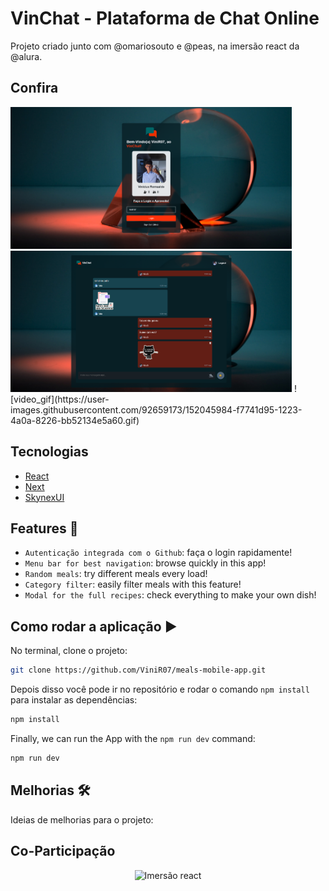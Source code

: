 # VinChat - Plataforma de Chat Online

Projeto criado junto com @omariosouto e @peas, na imersão react da @alura.

## Confira
<img src="https://github.com/ViniR07/VinChat/blob/main/Screenshots/scree_vinChat.png" width="450"/>
<img src="https://github.com/ViniR07/VinChat/blob/main/Screenshots/screen_vinchat2.png" width="450"/>
![video_gif](https://user-images.githubusercontent.com/92659173/152045984-f7741d95-1223-4a0a-8226-bb52134e5a60.gif)

## Tecnologias

- [React](https://pt-br.reactjs.org)
- [Next](https://nextjs.org)
- [SkynexUI](https://skynexui.dev)

## Features :hammer:

- `Autenticação integrada com o Github`: faça o login rapidamente!
- `Menu bar for best navigation`: browse quickly in this app!
- `Random meals`: try different meals every load!
- `Category filter`: easily filter meals with this feature!
- `Modal for the full recipes`: check everything to make your own dish!

## Como rodar a aplicação :arrow_forward:

No terminal, clone o projeto:

```bash
git clone https://github.com/ViniR07/meals-mobile-app.git
```

Depois disso você pode ir no repositório e rodar o comando `npm install` para instalar as dependências:

```bash
npm install
```
Finally, we can run the App with the `npm run dev` command:

```bash
npm run dev
```

## Melhorias 🛠

Ideias de melhorias para o projeto:

## Co-Participação
<p align="center">
   <img src="https://user-images.githubusercontent.com/60992933/151864472-ebe431a4-4412-45eb-9d12-d3c45574c1b9.svg" alt="Imersão react" width="280"/>
</p>
